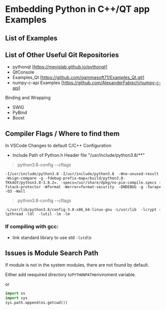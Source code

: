 # Embedding Python in C++/QT app Examples

## List of Examples


## List of Other Useful Git Repositories

- pythonqt [https://mevislab.github.io/pythonqt]
- QtConsole
- Examples_Qt [https://github.com/gammasoft71/Examples_Qt.git]
- numpy-c-api Examples [https://github.com/AlexanderFabisch/numpy-c-api]


Binding and Wrapping 
- SWIG
- PyBind
- Boost


## Compiler Flags / Where to find them
In VSCode Changes to default C/C++ Configuration 
- Include Path of Python.h Header file "/usr/include/python3.8/**"


> python3.8-config --cflags

```
-I/usr/include/python3.8 -I/usr/include/python3.8  -Wno-unused-result -Wsign-compare -g -fdebug-prefix-map=/build/python3.8-fKk4GY/python3.8-3.8.2=. -specs=/usr/share/dpkg/no-pie-compile.specs -fstack-protector -Wformat -Werror=format-security  -DNDEBUG -g -fwrapv -O3 -Wall 
```

> python3.8-config --cflags
```
-L/usr/lib/python3.8/config-3.8-x86_64-linux-gnu -L/usr/lib  -lcrypt -lpthread -ldl  -lutil -lm -lm  
```

### If compiling with gcc:
- link standard library to use std `-lstdlb`

## Issues is Module Search Path
If module is not in the system modules, there are not found by default.

Either add reequired directory to`PYTHONPATH`enviroment variable. 

or
```Python
import os
import sys
sys.path.append(os.getcwd())
```


